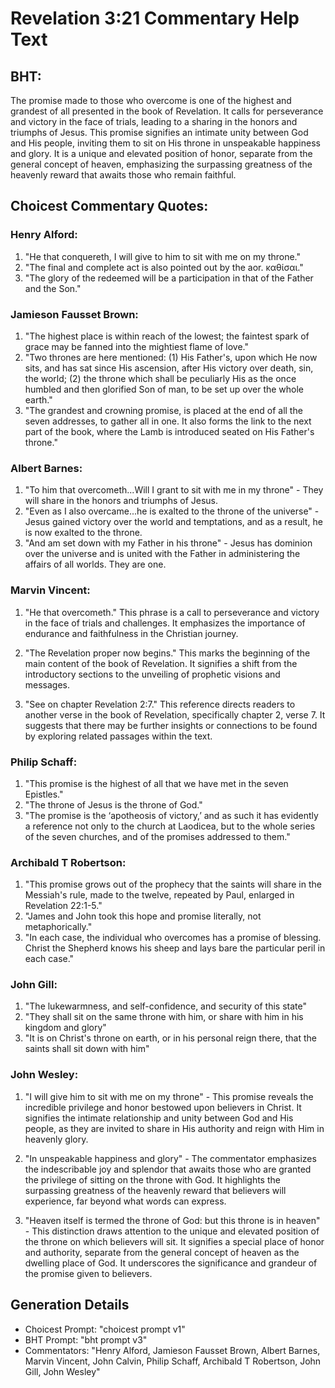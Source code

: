 # Revelation 3:21 Commentary Help Text

## BHT:
The promise made to those who overcome is one of the highest and grandest of all presented in the book of Revelation. It calls for perseverance and victory in the face of trials, leading to a sharing in the honors and triumphs of Jesus. This promise signifies an intimate unity between God and His people, inviting them to sit on His throne in unspeakable happiness and glory. It is a unique and elevated position of honor, separate from the general concept of heaven, emphasizing the surpassing greatness of the heavenly reward that awaits those who remain faithful.

## Choicest Commentary Quotes:
### Henry Alford:
1. "He that conquereth, I will give to him to sit with me on my throne." 
2. "The final and complete act is also pointed out by the aor. καθίσαι."
3. "The glory of the redeemed will be a participation in that of the Father and the Son."

### Jamieson Fausset Brown:
1. "The highest place is within reach of the lowest; the faintest spark of grace may be fanned into the mightiest flame of love."
2. "Two thrones are here mentioned: (1) His Father's, upon which He now sits, and has sat since His ascension, after His victory over death, sin, the world; (2) the throne which shall be peculiarly His as the once humbled and then glorified Son of man, to be set up over the whole earth."
3. "The grandest and crowning promise, is placed at the end of all the seven addresses, to gather all in one. It also forms the link to the next part of the book, where the Lamb is introduced seated on His Father's throne."

### Albert Barnes:
1. "To him that overcometh...Will I grant to sit with me in my throne" - They will share in the honors and triumphs of Jesus.
2. "Even as I also overcame...he is exalted to the throne of the universe" - Jesus gained victory over the world and temptations, and as a result, he is now exalted to the throne.
3. "And am set down with my Father in his throne" - Jesus has dominion over the universe and is united with the Father in administering the affairs of all worlds. They are one.

### Marvin Vincent:
1. "He that overcometh." This phrase is a call to perseverance and victory in the face of trials and challenges. It emphasizes the importance of endurance and faithfulness in the Christian journey.

2. "The Revelation proper now begins." This marks the beginning of the main content of the book of Revelation. It signifies a shift from the introductory sections to the unveiling of prophetic visions and messages.

3. "See on chapter Revelation 2:7." This reference directs readers to another verse in the book of Revelation, specifically chapter 2, verse 7. It suggests that there may be further insights or connections to be found by exploring related passages within the text.

### Philip Schaff:
1. "This promise is the highest of all that we have met in the seven Epistles."
2. "The throne of Jesus is the throne of God."
3. "The promise is the ‘apotheosis of victory,’ and as such it has evidently a reference not only to the church at Laodicea, but to the whole series of the seven churches, and of the promises addressed to them."

### Archibald T Robertson:
1. "This promise grows out of the prophecy that the saints will share in the Messiah's rule, made to the twelve, repeated by Paul, enlarged in Revelation 22:1-5." 
2. "James and John took this hope and promise literally, not metaphorically." 
3. "In each case, the individual who overcomes has a promise of blessing. Christ the Shepherd knows his sheep and lays bare the particular peril in each case."

### John Gill:
1. "The lukewarmness, and self-confidence, and security of this state"
2. "They shall sit on the same throne with him, or share with him in his kingdom and glory"
3. "It is on Christ's throne on earth, or in his personal reign there, that the saints shall sit down with him"

### John Wesley:
1. "I will give him to sit with me on my throne" - This promise reveals the incredible privilege and honor bestowed upon believers in Christ. It signifies the intimate relationship and unity between God and His people, as they are invited to share in His authority and reign with Him in heavenly glory.

2. "In unspeakable happiness and glory" - The commentator emphasizes the indescribable joy and splendor that awaits those who are granted the privilege of sitting on the throne with God. It highlights the surpassing greatness of the heavenly reward that believers will experience, far beyond what words can express.

3. "Heaven itself is termed the throne of God: but this throne is in heaven" - This distinction draws attention to the unique and elevated position of the throne on which believers will sit. It signifies a special place of honor and authority, separate from the general concept of heaven as the dwelling place of God. It underscores the significance and grandeur of the promise given to believers.


## Generation Details
- Choicest Prompt: "choicest prompt v1"
- BHT Prompt: "bht prompt v3"
- Commentators: "Henry Alford, Jamieson Fausset Brown, Albert Barnes, Marvin Vincent, John Calvin, Philip Schaff, Archibald T Robertson, John Gill, John Wesley"
